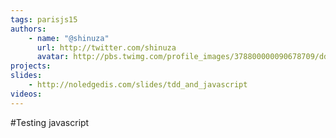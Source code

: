```yaml
---
tags: parisjs15
authors:
    - name: "@shinuza"
      url: http://twitter.com/shinuza
      avatar: http://pbs.twimg.com/profile_images/378800000090678709/dde576725b4fcfd6dcd144d5ca521e7d_bigger.jpeg
projects:
slides:
    - http://noledgedis.com/slides/tdd_and_javascript
videos:
---
```

#Testing javascript
